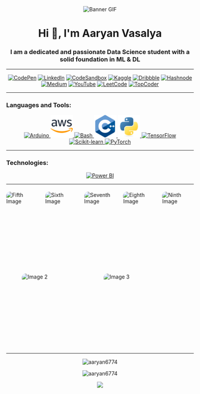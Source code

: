 <div style="text-align: center;">
    <img src="https://cdn.pfps.gg/banners/5132-pixel-mario.gif" alt="Banner GIF" style="width: 100%; height: auto; max-height: 150px; object-fit: cover;">
</div>

<h1 align="center">Hi 👋, I'm Aaryan Vasalya</h1>
<h3 align="center">I am a dedicated and passionate Data Science student with a solid foundation in ML & DL</h3>

---

<p align="center">
<a href="https://codepen.io/aaryan-vasalya" target="_blank"><img src="https://raw.githubusercontent.com/rahuldkjain/github-profile-readme-generator/master/src/images/icons/Social/codepen.svg" alt="CodePen" height="75" width="75" /></a>
<a href="https://linkedin.com/in/aaryanvasalya" target="_blank"><img src="https://raw.githubusercontent.com/rahuldkjain/github-profile-readme-generator/master/src/images/icons/Social/linked-in-alt.svg" alt="LinkedIn" height="75" width="75" /></a>
<a href="https://codesandbox.io/u/aaryanvasalya" target="_blank"><img src="https://raw.githubusercontent.com/rahuldkjain/github-profile-readme-generator/master/src/images/icons/Social/codesandbox.svg" alt="CodeSandbox" height="75" width="75" /></a>
<a href="https://kaggle.com/aaryanvasalya12341" target="_blank"><img src="https://raw.githubusercontent.com/rahuldkjain/github-profile-readme-generator/master/src/images/icons/Social/kaggle.svg" alt="Kaggle" height="75" width="75" /></a>
<a href="https://dribbble.com/aaryanvasalya" target="_blank"><img src="https://raw.githubusercontent.com/rahuldkjain/github-profile-readme-generator/master/src/images/icons/Social/dribbble.svg" alt="Dribbble" height="75" width="75" /></a>
<a href="https://hashnode.com/@aaryanvasalya" target="_blank"><img src="https://raw.githubusercontent.com/rahuldkjain/github-profile-readme-generator/master/src/images/icons/Social/hashnode.svg" alt="Hashnode" height="75" width="75" /></a>
<a href="https://medium.com/@aaryanvasalya" target="_blank"><img src="https://raw.githubusercontent.com/rahuldkjain/github-profile-readme-generator/master/src/images/icons/Social/medium.svg" alt="Medium" height="75" width="75" /></a>
<a href="https://www.youtube.com/c/chaincoder" target="_blank"><img src="https://raw.githubusercontent.com/rahuldkjain/github-profile-readme-generator/master/src/images/icons/Social/youtube.svg" alt="YouTube" height="75" width="75" /></a>
<a href="https://www.leetcode.com/aaryanvasalya" target="_blank"><img src="https://raw.githubusercontent.com/rahuldkjain/github-profile-readme-generator/master/src/images/icons/Social/leet-code.svg" alt="LeetCode" height="75" width="75" /></a>
<a href="https://www.topcoder.com/members/aaryanvasalya" target="_blank"><img src="https://raw.githubusercontent.com/rahuldkjain/github-profile-readme-generator/master/src/images/icons/Social/topcoder.svg" alt="TopCoder" height="75" width="75" /></a>
</p>

---

<h3 align="left">Languages and Tools:</h3>
<p align="center"> 
<a href="https://www.arduino.cc/" target="_blank" rel="noreferrer"> <img src="https://cdn.worldvectorlogo.com/logos/arduino-1.svg" alt="Arduino" width="60" height="60"/> </a> 
<a href="https://aws.amazon.com" target="_blank" rel="noreferrer"> <img src="https://raw.githubusercontent.com/devicons/devicon/master/icons/amazonwebservices/amazonwebservices-original-wordmark.svg" alt="AWS" width="60" height="60"/> </a> 
<a href="https://www.gnu.org/software/bash/" target="_blank" rel="noreferrer"> <img src="https://www.vectorlogo.zone/logos/gnu_bash/gnu_bash-icon.svg" alt="Bash" width="60" height="60"/> </a> 
<a href="https://www.w3schools.com/cpp/" target="_blank" rel="noreferrer"> <img src="https://raw.githubusercontent.com/devicons/devicon/master/icons/cplusplus/cplusplus-original.svg" alt="C++" width="60" height="60"/> </a> 
<a href="https://www.python.org" target="_blank" rel="noreferrer"> <img src="https://raw.githubusercontent.com/devicons/devicon/master/icons/python/python-original.svg" alt="Python" width="60" height="60"/> </a> 
<a href="https://www.tensorflow.org" target="_blank" rel="noreferrer"> <img src="https://www.vectorlogo.zone/logos/tensorflow/tensorflow-icon.svg" alt="TensorFlow" width="60" height="60"/> </a> 
<a href="https://scikit-learn.org/" target="_blank" rel="noreferrer"> <img src="https://upload.wikimedia.org/wikipedia/commons/0/05/Scikit_learn_logo_small.svg" alt="Scikit-learn" width="60" height="60"/> </a> 
<a href="https://pytorch.org/" target="_blank" rel="noreferrer"> <img src="https://www.vectorlogo.zone/logos/pytorch/pytorch-icon.svg" alt="PyTorch" width="60" height="60"/> </a>
</p>

---

<!-- Technology Section -->
<h3 align="left">Technologies:</h3>
<p align="center">
    <a href="https://www.microsoft.com/en-us/power-bi" target="_blank" rel="noreferrer"> <img src="https://zoomchartswebstorage.blob.core.windows.net/blog/20221117_122136_carousel-1.gif" alt="Power BI" width="200" height="200"/> </a> 
    <!-- Add other technologies or images here if needed -->
</p>

---

<div style="display: flex; justify-content: center; gap: 20px; margin-top: 20px;">
    <img src="https://encrypted-tbn0.gstatic.com/images?q=tbn:ANd9GcQ0OmxjR_0hcn9bTB6TLgA0_926SITp_QNKJw&s" alt="Fifth Image" style="width: 200px; height: 200px; object-fit: cover; border-radius: 10px;">
    <img src="https://miro.medium.com/v2/resize:fit:1358/0*F1leAlz7TPrVJHY_.gif" alt="Sixth Image" style="width: 200px; height: 200px; object-fit: cover; border-radius: 10px;">
    <img src="https://encrypted-tbn0.gstatic.com/images?q=tbn:ANd9GcR-lokzaU3ySHnTbIIUGZwIbKA4wWlm0-us81yTTTC6QBtrn9M7f4pzygzvi8MWD2xqRxk&usqp=CAU" alt="Seventh Image" style="width: 200px; height: 200px; object-fit: cover; border-radius: 10px;">
    <img src="https://encrypted-tbn0.gstatic.com/images?q=tbn:ANd9GcQw3gPET9ZrRoK_5tkjkUoD5TSNEL3-fTB36Wmz-_ltmWfPmRrzDwco_I0chBo7-qI4Uz0&usqp=CAU" alt="Eighth Image" style="width: 200px; height: 200px; object-fit: cover; border-radius: 10px;">
    <img src="https://encrypted-tbn0.gstatic.com/images?q=tbn:ANd9GcRMp_Y3LkA6-v-CG63IyHOeNhzAsqbqizCQ6A&s" alt="Ninth Image" style="width: 200px; height: 200px; object-fit: cover; border-radius: 10px;">
</div>
<div style="display: flex; justify-content: center; gap: 20px; margin-top: 20px;">
    <img src="https://encrypted-tbn0.gstatic.com/images?q=tbn:ANd9GcQ5wqGi5i951gz1Akf9EEuxZGcWUTxGXb3et9j47JD7iqhPgPXryC2YIyPOD2upiLytEM8&usqp=CAU" alt="Image 2" style="width: 200px; height: 200px; object-fit: cover; border-radius: 10px;">
    <img src="https://encrypted-tbn0.gstatic.com/images?q=tbn:ANd9GcTx13t0S3ZXSKEPQY044iNeSx7-rZyEo9JfhDhNT4tQAUPm5aCKbgJ1NCOURZyGSlD24Y4&usqp=CAU" alt="Image 3" style="width: 200px; height: 200px; object-fit: cover; border-radius: 10px;">
</div>

---

<p align="center">
<img src="https://github-readme-stats.vercel.app/api/top-langs?username=aaryan6774&show_icons=true&locale=en&layout=compact" alt="aaryan6774" />
</p>
<p align="center">
<img src="https://github-readme-streak-stats.herokuapp.com/?user=aaryan6774&" alt="aaryan6774" />
</p>
<p align="center">
<img src="https://github-profile-summary-cards.vercel.app/api/cards/profile-details?username=aaryan6774&theme=radical" />
</p>
